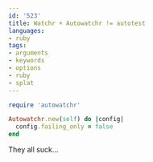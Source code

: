 ```yaml
---
id: '523'
title: Watchr + Autowatchr != autotest
languages:
- ruby
tags:
- arguments
- keywords
- options
- ruby
- splat
---
```


```ruby
require 'autowatchr'

Autowatchr.new(self) do |config|
  config.failing_only = false
end
```
    

They all suck…

